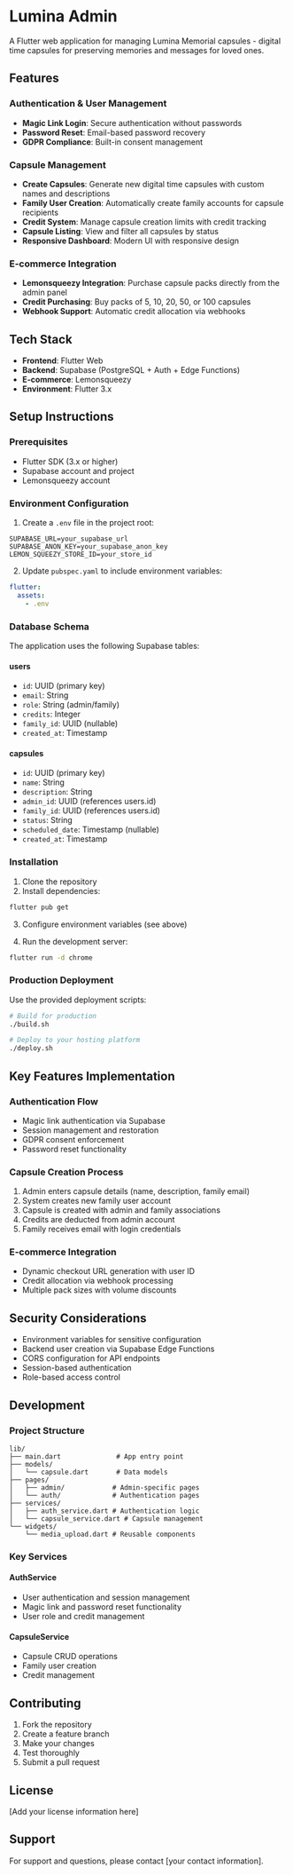 # Lumina Admin

A Flutter web application for managing Lumina Memorial capsules - digital time capsules for preserving memories and messages for loved ones.

## Features

### Authentication & User Management
- **Magic Link Login**: Secure authentication without passwords
- **Password Reset**: Email-based password recovery
- **GDPR Compliance**: Built-in consent management

### Capsule Management
- **Create Capsules**: Generate new digital time capsules with custom names and descriptions
- **Family User Creation**: Automatically create family accounts for capsule recipients
- **Credit System**: Manage capsule creation limits with credit tracking
- **Capsule Listing**: View and filter all capsules by status
- **Responsive Dashboard**: Modern UI with responsive design

### E-commerce Integration
- **Lemonsqueezy Integration**: Purchase capsule packs directly from the admin panel
- **Credit Purchasing**: Buy packs of 5, 10, 20, 50, or 100 capsules
- **Webhook Support**: Automatic credit allocation via webhooks

## Tech Stack

- **Frontend**: Flutter Web
- **Backend**: Supabase (PostgreSQL + Auth + Edge Functions)
- **E-commerce**: Lemonsqueezy
- **Environment**: Flutter 3.x

## Setup Instructions

### Prerequisites
- Flutter SDK (3.x or higher)
- Supabase account and project
- Lemonsqueezy account

### Environment Configuration

1. Create a `.env` file in the project root:
```env
SUPABASE_URL=your_supabase_url
SUPABASE_ANON_KEY=your_supabase_anon_key
LEMON_SQUEEZY_STORE_ID=your_store_id
```

2. Update `pubspec.yaml` to include environment variables:
```yaml
flutter:
  assets:
    - .env
```

### Database Schema

The application uses the following Supabase tables:

#### users
- `id`: UUID (primary key)
- `email`: String
- `role`: String (admin/family)
- `credits`: Integer
- `family_id`: UUID (nullable)
- `created_at`: Timestamp

#### capsules
- `id`: UUID (primary key)
- `name`: String
- `description`: String
- `admin_id`: UUID (references users.id)
- `family_id`: UUID (references users.id)
- `status`: String
- `scheduled_date`: Timestamp (nullable)
- `created_at`: Timestamp

### Installation

1. Clone the repository
2. Install dependencies:
```bash
flutter pub get
```

3. Configure environment variables (see above)

4. Run the development server:
```bash
flutter run -d chrome
```

### Production Deployment

Use the provided deployment scripts:
```bash
# Build for production
./build.sh

# Deploy to your hosting platform
./deploy.sh
```

## Key Features Implementation

### Authentication Flow
- Magic link authentication via Supabase
- Session management and restoration
- GDPR consent enforcement
- Password reset functionality

### Capsule Creation Process
1. Admin enters capsule details (name, description, family email)
2. System creates new family user account
3. Capsule is created with admin and family associations
4. Credits are deducted from admin account
5. Family receives email with login credentials

### E-commerce Integration
- Dynamic checkout URL generation with user ID
- Credit allocation via webhook processing
- Multiple pack sizes with volume discounts

## Security Considerations

- Environment variables for sensitive configuration
- Backend user creation via Supabase Edge Functions
- CORS configuration for API endpoints
- Session-based authentication
- Role-based access control

## Development

### Project Structure
```
lib/
├── main.dart              # App entry point
├── models/
│   └── capsule.dart       # Data models
├── pages/
│   ├── admin/            # Admin-specific pages
│   └── auth/             # Authentication pages
├── services/
│   ├── auth_service.dart # Authentication logic
│   └── capsule_service.dart # Capsule management
└── widgets/
    └── media_upload.dart # Reusable components
```

### Key Services

#### AuthService
- User authentication and session management
- Magic link and password reset functionality
- User role and credit management

#### CapsuleService
- Capsule CRUD operations
- Family user creation
- Credit management

## Contributing

1. Fork the repository
2. Create a feature branch
3. Make your changes
4. Test thoroughly
5. Submit a pull request

## License

[Add your license information here]

## Support

For support and questions, please contact [your contact information].
